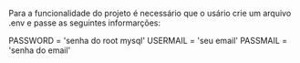 Para a funcionalidade do projeto é necessário que o usário crie um arquivo .env e passe as seguintes informarções:

PASSWORD = 'senha do root mysql'
USERMAIL = 'seu email'
PASSMAIL = 'senha do email'

